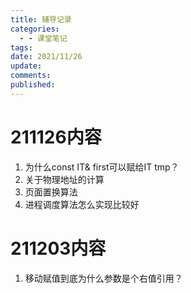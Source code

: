 ```yaml
---
title: 辅导记录
categories:
  - - 课堂笔记
tags: 
date: 2021/11/26
update: 
comments: 
published:
---
```


# 211126内容

1. 为什么const IT& first可以赋给IT tmp？
2. 关于物理地址的计算
3. 页面置换算法
4. 进程调度算法怎么实现比较好

# 211203内容

1. 移动赋值到底为什么参数是个右值引用？